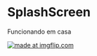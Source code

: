 # SplashScreen
Funcionando em casa

<a href="https://imgflip.com/gif/37ajkp"><img src="https://i.imgflip.com/37ajkp.gif" title="made at imgflip.com"/></a>
